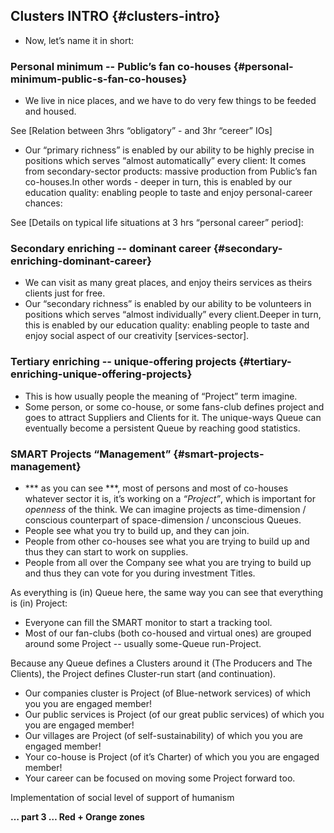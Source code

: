 ## Clusters INTRO {#clusters-intro}

*   Now, let’s name it in short:

### Personal minimum -- Public’s fan co-houses {#personal-minimum-public-s-fan-co-houses}

*   We live in nice places, and we have to do very few things to be feeded and housed.

See [Relation between 3hrs “obligatory” - and 3hr “cereer” IOs]

*   Our “primary richness” is enabled by our ability to be highly precise in positions which serves “almost automatically” every client: It comes from secondary-sector products: massive production from Public’s fan co-houses.In other words - deeper in turn, this is enabled by our education quality: enabling people to taste and enjoy personal-career chances:

See [Details on typical life situations at 3 hrs “personal career” period]:

### Secondary enriching -- dominant career {#secondary-enriching-dominant-career}

*   We can visit as many great places, and enjoy theirs services as theirs clients just for free.
*   Our “secondary richness” is enabled by our ability to be volunteers in positions which serves “almost individually” every client.Deeper in turn, this is enabled by our education quality: enabling people to taste and enjoy social aspect of our creativity [services-sector].

### Tertiary enriching -- unique-offering projects {#tertiary-enriching-unique-offering-projects}

*   This is how usually people the meaning of “Project” term imagine.
*   Some person, or some co-house, or some fans-club defines project and goes to attract Suppliers and Clients for it. The unique-ways Queue can eventually become a persistent Queue by reaching good statistics.

### SMART Projects “Management” {#smart-projects-management}

*   *** as you can see ***, most of persons and most of co-houses whatever sector it is, it’s working on a _“Project”_, which is important for _openness_ of the think. We can imagine projects as time-dimension / conscious counterpart of space-dimension / unconscious Queues.
*   People see what you try to build up, and they can join.
*   People from other co-houses see what you are trying to build up and thus they can start to work on supplies.
*   People from all over the Company see what you are trying to build up and thus they can vote for you during investment Titles.

As everything is (in) Queue here, the same way you can see that everything is (in) Project:

*   Everyone can fill the SMART monitor to start a tracking tool.
*   Most of our fan-clubs (both co-housed and virtual ones) are grouped around some Project -- usually some-Queue run-Project.

Because any Queue defines a Clusters around it (The Producers and The Clients), the Project defines Cluster-run start (and continuation).

*   Our companies cluster is Project (of Blue-network services) of which you you are engaged member!
*   Our public services is Project (of our great public services) of which you you are engaged member!
*   Our villages are Project (of self-sustainability) of which you you are engaged member!
*   Your co-house is Project (of it’s Charter) of which you you are engaged member!
*   Your career can be focused on moving some Project forward too.

Implementation of social level of support of humanism

**… part 3 … Red + Orange zones**
